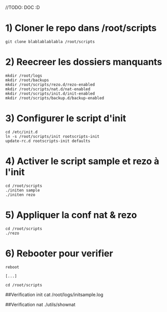 //TODO: DOC :D

# 1) Cloner le repo dans /root/scripts

	git clone blablablablabla /root/scripts

# 2) Reecreer les dossiers manquants

	mkdir /root/logs
	mkdir /root/backups
	mkdir /root/scripts/rezo.d/rezo-enabled
	mkdir /root/scripts/nat.d/nat-enabled
	mkdir /root/scripts/init.d/init-enabled
	mkdir /root/scripts/backup.d/backup-enabled

# 3) Configurer le script d'init

	cd /etc/init.d
	ln -s /root/scripts/init rootscripts-init	
	update-rc.d rootscripts-init defaults

# 4) Activer le script sample et rezo à l'init

	cd /root/scripts
	./initen sample
	./initen rezo

# 5) Appliquer la conf nat & rezo

	cd /root/scripts
	./rezo


# 6) Rebooter pour verifier

	reboot

	[...]

	cd /root/scripts

##Verification init
	cat /root/logs/initsample.log

##Verification nat
	./utils/shownat


